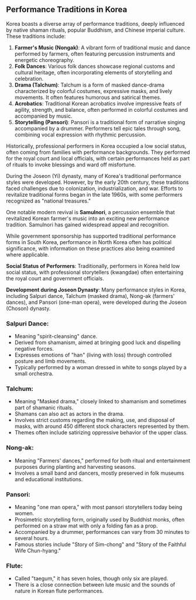 ## Performance Traditions in Korea
Korea boasts a diverse array of performance traditions, deeply influenced by native shaman rituals, popular Buddhism, and Chinese imperial culture. These traditions include:

1. **Farmer's Music (Nongak)**: A vibrant form of traditional music and dance performed by farmers, often featuring percussion instruments and energetic choreography.
2. **Folk Dances**: Various folk dances showcase regional customs and cultural heritage, often incorporating elements of storytelling and celebration.
3. **Drama (Talchum)**: Talchum is a form of masked dance-drama characterized by colorful costumes, expressive masks, and lively movements. It often features humorous and satirical themes.
4. **Acrobatics**: Traditional Korean acrobatics involve impressive feats of agility, strength, and balance, often performed in colorful costumes and accompanied by music.
5. **Storytelling (Pansori)**: Pansori is a traditional form of narrative singing accompanied by a drummer. Performers tell epic tales through song, combining vocal expression with rhythmic percussion.

Historically, professional performers in Korea occupied a low social status, often coming from families with performance backgrounds. They performed for the royal court and local officials, with certain performances held as part of rituals to invoke blessings and ward off misfortune.

During the Joseon (Yi) dynasty, many of Korea's traditional performance styles were developed. However, by the early 20th century, these traditions faced challenges due to colonization, industrialization, and war. Efforts to revitalize traditional forms began in the late 1960s, with some performers recognized as "national treasures."

One notable modern revival is **Samulnori**, a percussion ensemble that revitalized Korean farmer's music into an exciting new performance tradition. Samulnori has gained widespread appeal and recognition.

While government sponsorship has supported traditional performance forms in South Korea, performance in North Korea often has political significance, with information on these practices also being examined where applicable.


**Social Status of Performers**: Traditionally, performers in Korea held low social status, with professional storytellers (kwangdae) often entertaining the royal court and government officials.

**Development during Joseon Dynasty**: Many performance styles in Korea, including Salpuri dance, Talchum (masked drama), Nong-ak (farmers' dances), and Pansori (one-man opera), were developed during the Joseon (Choson) dynasty.

### Salpuri Dance:
  - Meaning "spirit-cleansing" dance.
  - Derived from shamanism, aimed at bringing good luck and dispelling negative forces.
  - Expresses emotions of "han" (living with loss) through controlled posture and limb movements.
  - Typically performed by a woman dressed in white to songs played by a small orchestra.
### Talchum:
  - Meaning "Masked drama," closely linked to shamanism and sometimes part of shamanic rituals.
  - Shamans can also act as actors in the drama.
  - Involves strict customs regarding the making, use, and disposal of masks, with around 450 different stock characters represented by them.
  - Themes often include satirizing oppressive behavior of the upper class.
### Nong-ak:
  - Meaning "Farmers' dances," performed for both ritual and entertainment purposes during planting and harvesting seasons.
  - Involves a small band and dancers, mostly preserved in folk museums and educational institutions.
### Pansori:
  - Meaning "one man opera," with most pansori storytellers today being women.
  - Prosimetric storytelling form, originally used by Buddhist monks, often performed on a straw mat with only a folding fan as a prop.
  - Accompanied by a drummer, performances can vary from 30 minutes to several hours.
  - Famous stories include "Story of Sim-chong" and "Story of the Faithful Wife Chun-hyang."
###  Flute:
  - Called "taegum," it has seven holes, though only six are played.
  - There is a close connection between lute music and the sounds of nature in Korean flute performances.